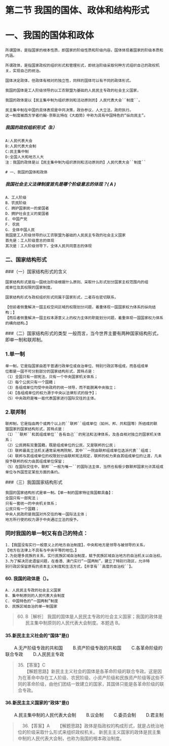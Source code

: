 # 第二节 我国的国体、政体和结构形式
# 一、我国的国体和政体
    所谓国体，是指国家的根本性质，即国家的阶级性质和阶级内容。国体体现着国家的阶级本质和内涵。
    
    所谓政体，是指国家政权的组织形式和管理形式，即统治阶级采取何种方式组织自己的政权机关，实现自己的统治。

    国体决定政体，但政体有相对的独立性，同样的国体可以有不同的政体形式。
    
    我国的国体是工人阶级领导的以工农联盟为基础的人民民主专政的社会主义国家，
    
    我国的政体是以【民主集中制为组织原则和活动原则的】人民代表大会``制度``。

    民主集中制在中国的具体表现是中共决策，政协参议，人大立法，政府执行。
    这一制度被西方学者约翰·奈斯比特在《大趋势》中称为具有中国特色的“纵向民主”。

##### 我国的政权组织形式（B）
    A:人民代表大会
    B:人民代表大会制
    C:民主集中制
    D:全国人大和地方人大
    注：我国的政体是以【民主集中制为组织原则和活动原则的】人民代表大会``制度``

    # 一、我国的国体和政体    
    
##### 我国社会主义法律制度首先是哪个阶级意志的体现？( A )
    A．工人阶级
    B．农民阶级
    C．拥护国家统一的爱国者
    D．拥护社会主义的爱国者
    E. 中国产党
    F. 农民
    G. 全体中国人民
    我国是工人阶级领导的以工农联盟为基础的人民民主专政的社会主义国家    
    首先是：工人阶级意志的体现
    其次是：工人阶级领导下，全体人民共同意志的体现        

### 二、国家结构形式
###（一）国家结构形式的含义

    国家结构形式是指一国统治阶级根据什么原则、采取什么形式划分国家主权范围内的组
    成单位及其权限的国家制度。

    国家结构形式与政权组织形式同属于国家形式，二者存在密切联系，

    【但前者侧重解决一国主权空间区域的权限划分问题，着重体现一国国家权力体系的纵向结构；】
    【而后者侧重解决一国主权本源意义上的权力主体的职能划分问题，着重体现一国国家权力体系的横向结构。】

###（二）国家结构形式的类型
    一般而言，当今世界主要有两种国家结构形式，即单一制和联邦制。
    
### 1.单一制
    单一制，它是指国家由若干普通行政单位或自治单位、特别行政区等组成，而各组成单
    位都是一国不可分割部分的国家结构形式，其特点是：
    （1）全国只有一部宪法，只有一个中央国家机关体系；
    （2）每个公民只有一个国籍；
    （3）各组成单位均受中央政府的统一领导，而不能脱离中央独立；
    （4）【各组成单位的权力源于中央以法律形式的授予】；
    （5）中央政府是唯一能代表国家进行国际交往的主体。
    
### 2.联邦制

    联邦制，它是指由两个或两个以上的``联邦``组成单位（如州、邦、共和国等）所结成的联
    盟国家的国家结构形式，其特点是：
    （1）``联邦``和其组成单位``各有自己``的宪法和法律体系，及各自相对独立的国家机关体系；
    （2）公民拥有双重国籍，既是组成单位的公民，又是联邦的公民；
    （3）联邦最高立法机关通常采用两院制，其中``一院由联邦组成单位选派代表``组成；
    （4）联邦与其组成单位的权限划分由联邦宪法规定，联邦的权力来自其组成单位的让渡，凡未授予联邦的权力由其组成单位保留；
    （5）在国际交往中，联邦``一般为唯一``的国际法主体，当然也有极少数联邦国家允许其组成单位与外国签定某些方面的条约。


###（三）我国国家结构形式

    我国的国家结构形式是单一制。【单一制的国家特征我国都具备】：
    全国只有一部宪法；
    只有一套统一的中央机关体系；
    公民只有一个国籍；
    中央人民政府是我国对外交往的唯一国际法主体；
    地方所行使的权力源于中央通过立法的授予。

### 同时我国的单一制又有自己的特点：

    1.【我国没有实行一般意义上的地方自治制度】，中央和地方是领导与被领导的关系，
    【地方在法律上不具有与中央平等的地位。】
    2.为处理多民族的关系，实行民族区域自治制度，赋予民族区域自治地方的自治机关以自治权。
    3.为了解决历史遗留问题，在香港、澳门实行“一国两制”，建立了特别行政区，允许特
    别行政区保留原有的资本主义制度和生活方式，【并享有``高度的自治权``】。
    
#### 60. 我国的政体是（）。
    A. 人民民主专政的社会主义国家
    B. 集中制原则的人民代表大会制度
    C. 中国特色的“一国两制”制度
    D. 民族区域自治的单一制国家
>   60. B［解析］ 我国的国体是人民民主专政的社会主义国家；我国的政体是
    民主集中制原则的人民代表大会制度。本题选 B。

#### 35.新民主主义社会的“国体”是()
　　A.无产阶级专政的共和国
　　B.资产阶级专政的共和国
　　C.各革命阶级的联合专政
　　D.人民民主专政
>   35.【答案】C  
    　　【解题思路】新民主主义社会的国体是各革命阶级的联合专政。这是因为在革命中存在工人阶级、农民阶级、小资产阶级和民族资产阶级等这些不同的革命阶级，由他们团结一致建立的国家，其国体只能是各革命阶级的联合专政。

#### 36.新民主主义国家的“政体”是()
　　A.民主集中制的人民代表大会制
　　B.议会制
　　C.委员会制
　　D.君主制
>   　36.【答案】A
    　　【解题思路】政体是指政权的构成形式，就是占统治地位的阶级采取什么形式来组织政权机关。
    新民主主义国家的政体是民主集中制的人民代表大会制，也称为我国的根本政治制度。










    